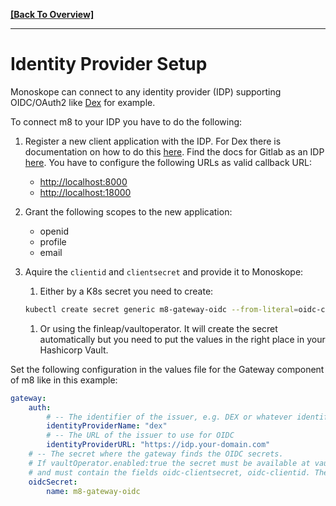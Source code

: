 **[[Back To Overview]](../README.md)**

---

# Identity Provider Setup

Monoskope can connect to any identity provider (IDP) supporting OIDC/OAuth2
like [Dex](https://dexidp.io/) for example.

To connect m8 to your IDP you have to do the following:

1. Register a new client application with the IDP.
For Dex there is documentation on how to do this [here](https://dexidp.io/docs/using-dex/#configuring-your-app).
Find the docs for Gitlab as an IDP [here](https://docs.gitlab.com/ee/integration/oauth_provider.html).
You have to configure the following URLs as valid callback URL:

    * <http://localhost:8000>
    * <http://localhost:18000>

1. Grant the following scopes to the new application:

    * openid
    * profile
    * email

1. Aquire the `clientid` and `clientsecret` and provide it to Monoskope:

    1. Either by a K8s secret you need to create:

    ```bash
    kubectl create secret generic m8-gateway-oidc --from-literal=oidc-clientid=<clientid> --from-literal=oidc-clientsecret=<clientsecret> --from-literal=oidc-nonce=<somerandomstring>
    ```

    1. Or using the finleap/vaultoperator. It will create the secret automatically but you need to put the values in the right place in your Hashicorp Vault.

Set the following configuration in the values file for the Gateway component of m8 like in this example:

```yaml
gateway:
    auth:
        # -- The identifier of the issuer, e.g. DEX or whatever identifies your identities upstream
        identityProviderName: "dex"
        # -- The URL of the issuer to use for OIDC
        identityProviderURL: "https://idp.your-domain.com"
    # -- The secret where the gateway finds the OIDC secrets.
    # If vaultOperator.enabled:true the secret must be available at vaultOperator.basePath/gateway/oidc
    # and must contain the fields oidc-clientsecret, oidc-clientid. The oidc-nonce is generated automatically.
    oidcSecret:
        name: m8-gateway-oidc
```
